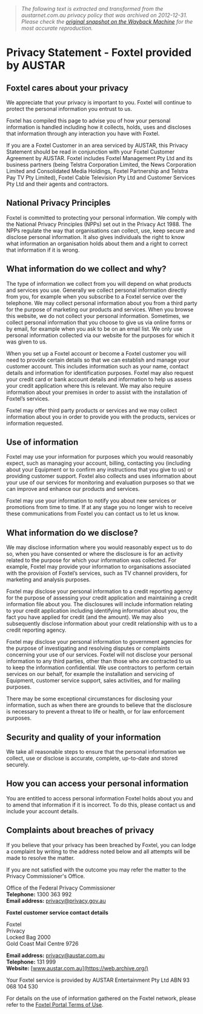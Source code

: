 > *The following text is extracted and transformed from the austarnet.com.au privacy policy that was archived on 2012-12-31. Please check the [original snapshot on the Wayback Machine](https://web.archive.org/web/20121231084445id_/http%3A//www.austar.com.au/tv/home/privacy-statement.aspx) for the most accurate reproduction.*

# Privacy Statement - Foxtel provided by AUSTAR

## Foxtel cares about your privacy

We appreciate that your privacy is important to you. Foxtel will continue to protect the personal information you entrust to us.

Foxtel has compiled this page to advise you of how your personal information is handled including how it collects, holds, uses and discloses that information through any interaction you have with Foxtel.

If you are a Foxtel Customer in an area serviced by AUSTAR, this Privacy Statement should be read in conjunction with your Foxtel Customer Agreement by AUSTAR. Foxtel includes Foxtel Management Pty Ltd and its business partners (being Telstra Corporation Limited, the News Corporation Limited and Consolidated Media Holdings, Foxtel Partnership and Telstra Pay TV Pty Limited), Foxtel Cable Television Pty Ltd and Customer Services Pty Ltd and their agents and contractors.

## National Privacy Principles

Foxtel is committed to protecting your personal information. We comply with the National Privacy Principles (NPPs) set out in the Privacy Act 1988. The NPPs regulate the way that organisations can collect, use, keep secure and disclose personal information. It also gives individuals the right to know what information an organisation holds about them and a right to correct that information if it is wrong.

## What information do we collect and why?

The type of information we collect from you will depend on what products and services you use. Generally we collect personal information directly from you, for example when you subscribe to a Foxtel service over the telephone. We may collect personal information about you from a third party for the purpose of marketing our products and services. When you browse this website, we do not collect your personal information. Sometimes, we collect personal information that you choose to give us via online forms or by email, for example when you ask to be on an email list. We only use personal information collected via our website for the purposes for which it was given to us.

When you set up a Foxtel account or become a Foxtel customer you will need to provide certain details so that we can establish and manage your customer account. This includes information such as your name, contact details and information for identification purposes. Foxtel may also request your credit card or bank account details and information to help us assess your credit application where this is relevant. We may also require information about your premises in order to assist with the installation of Foxtel’s services.

Foxtel may offer third party products or services and we may collect information about you in order to provide you with the products, services or information requested.

## Use of information

Foxtel may use your information for purposes which you would reasonably expect, such as managing your account, billing, contacting you (including about your Equipment or to confirm any instructions that you give to us) or providing customer support. Foxtel also collects and uses information about your use of our services for monitoring and evaluation purposes so that we can improve and enhance our products and services.

Foxtel may use your information to notify you about new services or promotions from time to time. If at any stage you no longer wish to receive these communications from Foxtel you can contact us to let us know.

## What information do we disclose?

We may disclose information where you would reasonably expect us to do so, when you have consented or where the disclosure is for an activity related to the purpose for which your information was collected. For example, Foxtel may provide your information to organisations associated with the provision of Foxtel’s services, such as TV channel providers, for marketing and analysis purposes.

Foxtel may disclose your personal information to a credit reporting agency for the purpose of assessing your credit application and maintaining a credit information file about you. The disclosures will include information relating to your credit application including identifying information about you, the fact you have applied for credit (and the amount). We may also subsequently disclose information about your credit relationship with us to a credit reporting agency.

Foxtel may disclose your personal information to government agencies for the purpose of investigating and resolving disputes or complaints concerning your use of our services. Foxtel will not disclose your personal information to any third parties, other than those who are contracted to us to keep the information confidential. We use contractors to perform certain services on our behalf, for example the installation and servicing of Equipment, customer service support, sales activities, and for mailing purposes.

There may be some exceptional circumstances for disclosing your information, such as when there are grounds to believe that the disclosure is necessary to prevent a threat to life or health, or for law enforcement purposes.

## Security and quality of your information

We take all reasonable steps to ensure that the personal information we collect, use or disclose is accurate, complete, up-to-date and stored securely.

## How you can access your personal information

You are entitled to access personal information Foxtel holds about you and to amend that information if it is incorrect. To do this, please contact us and include your account details.

## Complaints about breaches of privacy

If you believe that your privacy has been breached by Foxtel, you can lodge a complaint by writing to the address noted below and all attempts will be made to resolve the matter.

If you are not satisfied with the outcome you may refer the matter to the Privacy Commissioner's Office.

Office of the Federal Privacy Commissioner  
**Telephone:** 1300 363 992  
**Email address:** [privacy@privacy.gov.au](mailto:privacy@privacy.gov.au)

**Foxtel customer service contact details**

Foxtel  
Privacy  
Locked Bag 2000  
Gold Coast Mail Centre 9726

**Email address:** [privacy@austar.com.au](mailto:privacy@austar.com.au)  
**Telephone:** 131 999  
**Website:** [www.austar.com.au](https://web.archive.org/)

Your Foxtel service is provided by AUSTAR Entertainment Pty Ltd ABN 93 068 104 530

For details on the use of information gathered on the Foxtel network, please refer to the [Foxtel Portal Terms of Use](https://web.archive.org/tv/home/terms-of-use.aspx).
